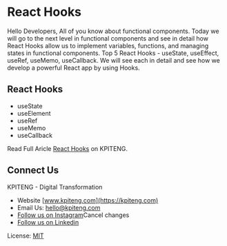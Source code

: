 # React Hooks 
Hello Developers, All of you know about functional components. Today we will go to the next level in functional components and see in detail how React Hooks allow us to implement variables, functions, and managing states in functional components. Top 5 React Hooks - useState, useEffect, useRef, useMemo, useCallback. We will see each in detail and see how we develop a powerful React app by using Hooks.


React Hooks
------------
- useState
- useElement
- useRef
- useMemo
- useCallback

Read Full Aricle [React Hooks](https://kpiteng.com/blogs/react-hooks) on KPITENG.

Connect Us
----- 
KPITENG - Digital Transformation 
- Website [www.kpiteng.com](https://kpiteng.com)
- Email Us: hello@kpiteng.com
- [Follow us on Instagram](https://www.instagram.com/kpiteng/)Cancel changes
- [Follow us on Linkedin](https://www.linkedin.com/company/kpiteng/)

License: [MIT](./LICENSE)
